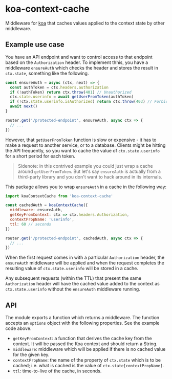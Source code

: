 # koa-context-cache

Middleware for [koa](https://koajs.com/) that caches values applied to the context state by other middleware.

## Example use case

You have an API endpoint and want to control access to that endpoint based on the `Authorization` header. To implement thhis, you have a middleware `ensureAuth` which checks the header and stores the result in `ctx.state`, something like the following.

```js
const ensureAuth = async (ctx, next) => {
  const authToken = ctx.headers.authorization
  if (!authToken) return ctx.throw(401) // Unauthorized
  ctx.state.userinfo = await getUserFromToken(authToken)
  if (!ctx.state.userinfo.isAuthorized) return ctx.throw(403) // Forbidden
  await next()
}

router.get('/protected-endpoint', ensureAuth, async ctx => {
  // ...
})
```

However, that `getUserFromToken` function is slow or expensive - it has to make a request to another service, or to a database. Clients might be hitting the API frequently, so you want to cache the value of `ctx.state.userinfo` for a short period for each token.

> Sidenote: in this contrived example you could just wrap a cache around `getUserFromToken`. But let's say `ensureAuth` is actually from a third-party library and you don't want to hack around in its internals.

This package allows you to wrap `ensureAuth` in a cache in the following way:

```js
import koaContextCache from 'koa-context-cache'

const cachedAuth = koaContextCache({
  middleware: ensureAuth,
  getKeyFromContext: ctx => ctx.headers.Authorization,
  contextPropName: 'userinfo',
  ttl: 60 // seconds
})

router.get('/protected-endpoint', cachedAuth, async ctx => {
  // ...
})
```

When the first request comes in with a particular `Authorization` header, the `ensureAuth` middleware will be applied and when the request completes the resulting value of `ctx.state.userinfo` will be stored in a cache.

Any subsequent requests (within the TTL) that present the same `Authorization` header will have the cached value added to the context as `ctx.state.userinfo` without the `ensureAuth` middleware running.

## API

The module exports a function which returns a middleware. The function accepts an `options` object with the following properties. See the example code above.

* `getKeyFromContext`: a function that derives the cache key from the context. It will be passed the Koa context and should return a String.
* `middleware`: middleware which will be applied if there is no cached value for the given key.
* `contextPropName`: the name of the property of `ctx.state` which is to be cached; i.e. what is cached is the value of `ctx.state[contextPropName]`.
* `ttl`: time-to-live of the cache, in seconds.
